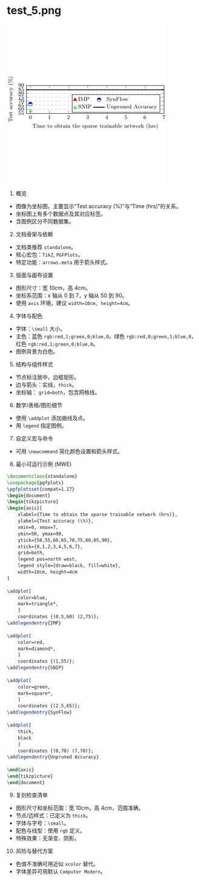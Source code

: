 # test_5.png

![test_5.png](../../../eval_dataset/images/test_5.png)

1. 概览
- 图像为坐标图，主要显示“Test accuracy (%)”与“Time (hrs)”的关系。
- 坐标图上有多个数据点及其对应标签。
- 含图例区分不同数据集。

2. 文档骨架与依赖
- 文档类推荐 `standalone`。
- 核心宏包：`TikZ`, `PGFPlots`。
- 特定功能：`arrows.meta` 用于箭头样式。

3. 版面与画布设置
- 图形尺寸：宽 10cm，高 4cm。
- 坐标系范围：x 轴从 0 到 7，y 轴从 50 到 90。
- 使用 `axis` 环境，建议 `width=10cm, height=4cm`。

4. 字体与配色
- 字体：`\small` 大小。
- 主色：蓝色 `rgb:red,1;green,0;blue,0`，绿色 `rgb:red,0;green,1;blue,0`，红色 `rgb:red,1;green,0;blue,0`。
- 图例背景为白色。

5. 结构与组件样式
- 节点标注居中，边框矩形。
- 边与箭头：实线，`thick`。
- 坐标轴： `grid=both`，包含网格线。

6. 数学/表格/图形细节
- 使用 `\addplot` 添加曲线及点。
- 用 `legend` 指定图例。

7. 自定义宏与命令
- 可用 `\newcommand` 简化颜色设置和箭头样式。

8. 最小可运行示例 (MWE)
```latex
\documentclass{standalone}
\usepackage{pgfplots}
\pgfplotsset{compat=1.17}
\begin{document}
\begin{tikzpicture}
\begin{axis}[
    xlabel={Time to obtain the sparse trainable network (hrs)},
    ylabel={Test accuracy (\%)},
    xmin=0, xmax=7,
    ymin=50, ymax=90,
    ytick={50,55,60,65,70,75,80,85,90},
    xtick={0,1,2,3,4,5,6,7},
    grid=both,
    legend pos=north west,
    legend style={draw=black, fill=white},
    width=10cm, height=4cm
]

\addplot[
    color=blue,
    mark=triangle*,
    ]
    coordinates {(0.5,60) (2,75)};
\addlegendentry{IMP}

\addplot[
    color=red,
    mark=diamond*,
    ]
    coordinates {(1,55)};
\addlegendentry{SNIP}

\addplot[
    color=green,
    mark=square*,
    ]
    coordinates {(2.5,65)};
\addlegendentry{SynFlow}

\addplot[
    thick,
    black
    ]
    coordinates {(0,70) (7,70)};
\addlegendentry{Unpruned Accuracy}

\end{axis}
\end{tikzpicture}
\end{document}
```

9. 复刻检查清单
- 图形尺寸和坐标范围：宽 10cm，高 4cm，范围准确。
- 节点/边样式：已定义为 `thick`。
- 字体与字号：`\small`。
- 配色与线型：使用 `rgb` 定义。
- 特殊效果：无渐变、阴影。

10. 风险与替代方案
- 色值不准确可用近似 `xcolor` 替代。
- 字体差异可用默认 `Computer Modern`。
